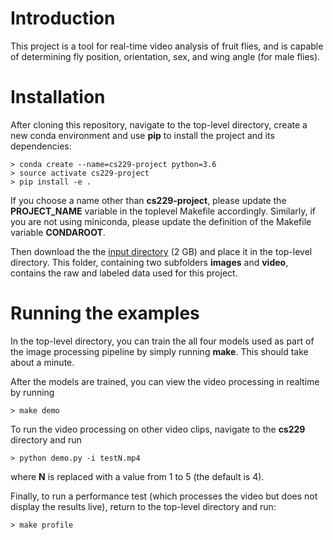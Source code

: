 # Introduction

This project is a tool for real-time video analysis of fruit flies, and is capable of determining fly position, orientation, sex, and wing angle (for male flies).

# Installation

After cloning this repository, navigate to the top-level directory, create a new conda environment and use **pip** to install the project and its dependencies:

```shell
> conda create --name=cs229-project python=3.6
> source activate cs229-project
> pip install -e .
```

If you choose a name other than **cs229-project**, please update the **PROJECT_NAME** variable in the toplevel Makefile accordingly.  Similarly, if you are not using miniconda, please update the definition of the Makefile variable **CONDAROOT**.

Then download the the [input directory](https://www.dropbox.com/sh/78inyvw2ouut74a/AACc1DYrC1G0UxujwT-6ryRKa?dl=0) (2 GB) and place it in the top-level directory.  This folder, containing two subfolders **images** and **video**, contains the raw and labeled data used for this project.

# Running the examples

In the top-level directory, you can train the all four models used as part of the image processing pipeline by simply running **make**.  This should take about a minute.

After the models are trained, you can view the video processing in realtime by running

```shell
> make demo
```

To run the video processing on other video clips, navigate to the **cs229** directory and run 

```shell
> python demo.py -i testN.mp4
```

where **N** is replaced with a value from 1 to 5 (the default is 4).

Finally, to run a performance test (which processes the video but does not display the results live), return to the top-level directory and run:

```shell
> make profile
```
